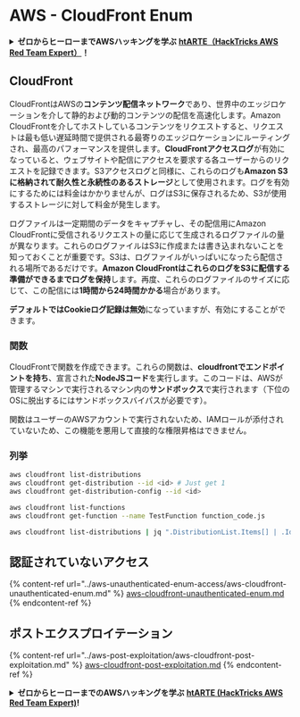 # AWS - CloudFront Enum

<details>

<summary><strong>ゼロからヒーローまでAWSハッキングを学ぶ</strong> <a href="https://training.hacktricks.xyz/courses/arte"><strong>htARTE（HackTricks AWS Red Team Expert）</strong></a><strong>！</strong></summary>

HackTricksをサポートする他の方法：

- **HackTricksで企業を宣伝したい**または**HackTricksをPDFでダウンロードしたい**場合は、[**SUBSCRIPTION PLANS**](https://github.com/sponsors/carlospolop)をチェックしてください！
- [**公式PEASS＆HackTricksスワッグ**](https://peass.creator-spring.com)を入手する
- [**The PEASS Family**](https://opensea.io/collection/the-peass-family)を発見し、独占的な[**NFTs**](https://opensea.io/collection/the-peass-family)のコレクションを見つける
- **💬 [Discordグループ](https://discord.gg/hRep4RUj7f)**または[telegramグループ](https://t.me/peass)に**参加**するか、**Twitter** 🐦 [**@hacktricks_live**](https://twitter.com/hacktricks_live)で**フォロー**する
- **ハッキングトリックを共有するには、[HackTricks](https://github.com/carlospolop/hacktricks)と[HackTricks Cloud](https://github.com/carlospolop/hacktricks-cloud)のGitHubリポジトリにPRを提出してください**

</details>

## CloudFront

CloudFrontはAWSの**コンテンツ配信ネットワーク**であり、世界中のエッジロケーションを介して静的および動的コンテンツの配信を高速化します。Amazon CloudFrontを介してホストしているコンテンツをリクエストすると、リクエストは最も低い遅延時間で提供される最寄りのエッジロケーションにルーティングされ、最高のパフォーマンスを提供します。**CloudFrontアクセスログ**が有効になっていると、ウェブサイトや配信にアクセスを要求する各ユーザーからのリクエストを記録できます。S3アクセスログと同様に、これらのログも**Amazon S3に格納されて耐久性と永続性のあるストレージ**として使用されます。ログを有効にするためには料金はかかりませんが、ログはS3に保存されるため、S3が使用するストレージに対して料金が発生します。

ログファイルは一定期間のデータをキャプチャし、その配信用にAmazon CloudFrontに受信されるリクエストの量に応じて生成されるログファイルの量が異なります。これらのログファイルはS3に作成または書き込まれないことを知っておくことが重要です。S3は、ログファイルがいっぱいになったら配信される場所であるだけです。**Amazon CloudFrontはこれらのログをS3に配信する準備ができるまでログを保持**します。再度、これらのログファイルのサイズに応じて、この配信には**1時間から24時間かかる**場合があります。

**デフォルトではCookieログ記録は無効**になっていますが、有効にすることができます。

### 関数

CloudFrontで関数を作成できます。これらの関数は、**cloudfrontでエンドポイントを持ち**、宣言された**NodeJSコード**を実行します。このコードは、AWSが管理するマシンで実行されるマシン内の**サンドボックス**で実行されます（下位のOSに脱出するにはサンドボックスバイパスが必要です）。

関数はユーザーのAWSアカウントで実行されないため、IAMロールが添付されていないため、この機能を悪用して直接的な権限昇格はできません。

### 列挙
```bash
aws cloudfront list-distributions
aws cloudfront get-distribution --id <id> # Just get 1
aws cloudfront get-distribution-config --id <id>

aws cloudfront list-functions
aws cloudfront get-function --name TestFunction function_code.js

aws cloudfront list-distributions | jq ".DistributionList.Items[] | .Id, .Origins.Items[].Id, .Origins.Items[].DomainName, .AliasICPRecordals[].CNAME"
```
## 認証されていないアクセス

{% content-ref url="../aws-unauthenticated-enum-access/aws-cloudfront-unauthenticated-enum.md" %}
[aws-cloudfront-unauthenticated-enum.md](../aws-unauthenticated-enum-access/aws-cloudfront-unauthenticated-enum.md)
{% endcontent-ref %}

## ポストエクスプロイテーション

{% content-ref url="../aws-post-exploitation/aws-cloudfront-post-exploitation.md" %}
[aws-cloudfront-post-exploitation.md](../aws-post-exploitation/aws-cloudfront-post-exploitation.md)
{% endcontent-ref %}

<details>

<summary><strong>ゼロからヒーローまでのAWSハッキングを学ぶ</strong> <a href="https://training.hacktricks.xyz/courses/arte"><strong>htARTE (HackTricks AWS Red Team Expert)</strong></a><strong>!</strong></summary>

HackTricks をサポートする他の方法:

* **HackTricks で企業を宣伝したい**、または **HackTricks をPDFでダウンロードしたい**場合は、[**SUBSCRIPTION PLANS**](https://github.com/sponsors/carlospolop)をチェックしてください！
* [**公式PEASS＆HackTricksのグッズ**](https://peass.creator-spring.com)を入手する
* [**The PEASS Family**](https://opensea.io/collection/the-peass-family)を発見し、独占的な [**NFTs**](https://opensea.io/collection/the-peass-family) のコレクションを見つける
* 💬 [**Discordグループ**](https://discord.gg/hRep4RUj7f) に参加するか、[**telegramグループ**](https://t.me/peass) に参加するか、**Twitter** 🐦 [**@hacktricks_live**](https://twitter.com/hacktricks_live) をフォローする
* **HackTricks** と [**HackTricks Cloud**](https://github.com/carlospolop/hacktricks) のGitHubリポジトリにPRを提出して、あなたのハッキングテクニックを共有する

</details>
